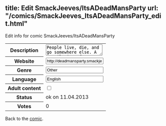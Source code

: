 title: Edit SmackJeeves/ItsADeadMansParty
url: "/comics/SmackJeeves_ItsADeadMansParty_edit.html"
---
Edit info for comic SmackJeeves/ItsADeadMansParty

<form name="comic" action="http://gaepostmail.appengine.com/comic" name="post">
<table class="comicinfo">
<tr>
<th>Description</th><td><textarea name="description">People live, die, and go somewhere else. A compilation of stories about purgatory and its inhabitants.</textarea></td>
</tr>
<tr>
<th>Website</th><td><input type="text" name="url" value="http://deadmansparty.smackjeeves.com/comics/"/></td>
</tr>
<tr>
<th>Genre</th><td><input type="text" name="genre" value="Other"/></td>
</tr>
<tr>
<th>Language</th><td><input type="text" name="language" value="English"/></td>
</tr>
<tr>
<th>Adult content</th><td><input type="checkbox" name="adult" value="adult" /></td>
</tr>
<tr>
<th>Status</th><td>ok on 11.04.2013</td>
</tr>
<tr>
<th>Votes</th><td>0</div></td>
</tr>
</table>
</form>

Back to the [comic](/comics/SmackJeeves_ItsADeadMansParty.html).
